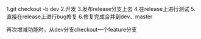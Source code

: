 1.git checkout -b dev
2.开发
3.发布release分支上去
4.在release上进行测试
5.直接在release上进行bug修复
6.修复完成合并到dev、master

再次增减功能时，从dev分支checkout一个feature分支

